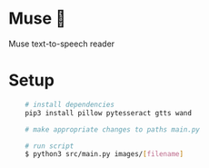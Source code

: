 # Muse :scroll:
Muse text-to-speech reader

# Setup
```bash
    # install dependencies
    pip3 install pillow pytesseract gtts wand

    # make appropriate changes to paths main.py

    # run script
    $ python3 src/main.py images/[filename]
```
